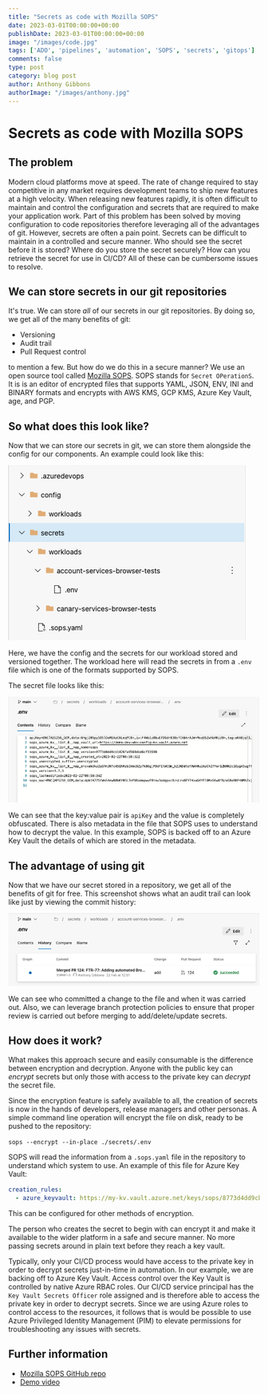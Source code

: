 ```yaml
---
title: "Secrets as code with Mozilla SOPS"
date: 2023-03-01T00:00:00+00:00
publishDate: 2023-03-01T00:00:00+00:00
image: "/images/code.jpg"
tags: ['ADO', 'pipelines', 'automation', 'SOPS', 'secrets', 'gitops']
comments: false
type: post
category: blog post
author: Anthony Gibbons
authorImage: "/images/anthony.jpg"
---
```


# Secrets as code with Mozilla SOPS

## The problem

Modern cloud platforms move at speed. The rate of change required to stay competitive in any market requires development teams to ship new features at a high velocity. When releasing new features rapidly, it is often difficult to maintain and control the configuration and secrets that are required to make your application work. Part of this problem has been solved by moving configuration to code repositories therefore leveraging all of the advantages of git. However, secrets are often a pain point. Secrets can be difficult to maintain in a controlled and secure manner. Who should see the secret before it is stored? Where do you store the secret securely? How can you retrieve the secret for use in CI/CD? All of these can be cumbersome issues to resolve.

## We can store secrets in our git repositories

It's true. We can store *all* of our secrets in our git repositories. By doing so, we get all of the many benefits of git:

* Versioning
* Audit trail
* Pull Request control

to mention a few. But how do we do this in a secure manner? We use an open source tool called [Mozilla SOPS](https://github.com/mozilla/sops). SOPS stands for `Secret OPerationS`. It is is an editor of encrypted files that supports YAML, JSON, ENV, INI and BINARY formats and encrypts with AWS KMS, GCP KMS, Azure Key Vault, age, and PGP.

## So what does this look like?

Now that we can store our secrets in git, we can store them alongside the config for our components. An example could look like this:

![Secrets in git](/images/sops-1.png)

Here, we have the config and the secrets for our workload stored and versioned together. The workload here will read the secrets in from a `.env` file which is one of the formats supported by SOPS. 

The secret file looks like this:

![Secrets file](/images/sops-2.png)

We can see that the key:value pair is `apiKey` and the value is completely obfuscated. There is also metadata in the file that SOPS uses to understand how to decrypt the value. In this example, SOPS is backed off to an Azure Key Vault the details of which are stored in the metadata. 

## The advantage of using git

Now that we have our secret stored in a repository, we get all of the benefits of git for free. This screenshot shows what an audit trail can look like just by viewing the commit history:

![Audit trail](/images/sops-3.png)

We can see who committed a change to the file and when it was carried out. Also, we can leverage branch protection policies to ensure that proper review is carried out before merging to add/delete/update secrets.

## How does it work?

What makes this approach secure and easily consumable is the difference between encryption and decryption. Anyone with the public key can *encrypt* secrets but only those with access to the private key can *decrypt* the secret file. 

Since the encryption feature is safely available to all, the creation of secrets is now in the hands of developers, release managers and other personas. A simple command line operation will encrypt the file on disk, ready to be pushed to the repository:

`sops --encrypt --in-place ./secrets/.env`

SOPS will read the information from a `.sops.yaml` file in the repository to understand which system to use. An example of this file for Azure Key Vault:

```yaml
creation_rules:
  - azure_keyvault: https://my-kv.vault.azure.net/keys/sops/8773d4dd9cb1426fa9561726377188
```

This can be configured for other methods of encryption.

The person who creates the secret to begin with can encrypt it and make it available to the wider platform in a safe and secure manner. No more passing secrets around in plain text before they reach a key vault.

Typically, only your CI/CD process would have access to the private key in order to decrypt secrets just-in-time in automation. In our example, we are backing off to Azure Key Vault. Access control over the Key Vault is controlled by native Azure RBAC roles. Our CI/CD service principal has the `Key Vault Secrets Officer` role assigned and is therefore able to access the private key in order to decrypt secrets. Since we are using Azure roles to control access to the resources, it follows that is would be possible to use Azure Privileged Identity Management (PIM) to elevate permissions for troubleshooting any issues with secrets.

## Further information

* [Mozilla SOPS GitHub repo](https://github.com/mozilla/sops)
* [Demo video](https://www.youtube.com/watch?v=V2PRhxphH2w)